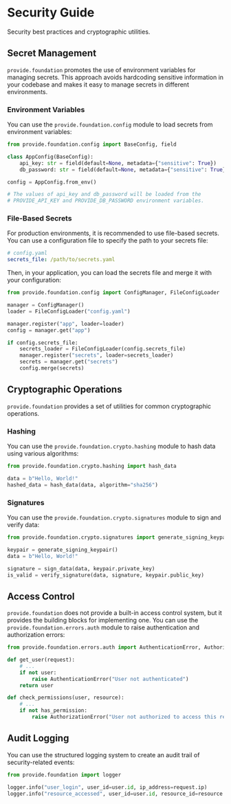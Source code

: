 # Security Guide

Security best practices and cryptographic utilities.

## Secret Management

`provide.foundation` promotes the use of environment variables for managing secrets. This approach avoids hardcoding sensitive information in your codebase and makes it easy to manage secrets in different environments.

### Environment Variables

You can use the `provide.foundation.config` module to load secrets from environment variables:

```python
from provide.foundation.config import BaseConfig, field

class AppConfig(BaseConfig):
    api_key: str = field(default=None, metadata={"sensitive": True})
    db_password: str = field(default=None, metadata={"sensitive": True})

config = AppConfig.from_env()

# The values of api_key and db_password will be loaded from the
# PROVIDE_API_KEY and PROVIDE_DB_PASSWORD environment variables.
```

### File-Based Secrets

For production environments, it is recommended to use file-based secrets. You can use a configuration file to specify the path to your secrets file:

```yaml
# config.yaml
secrets_file: /path/to/secrets.yaml
```

Then, in your application, you can load the secrets file and merge it with your configuration:

```python
from provide.foundation.config import ConfigManager, FileConfigLoader

manager = ConfigManager()
loader = FileConfigLoader("config.yaml")

manager.register("app", loader=loader)
config = manager.get("app")

if config.secrets_file:
    secrets_loader = FileConfigLoader(config.secrets_file)
    manager.register("secrets", loader=secrets_loader)
    secrets = manager.get("secrets")
    config.merge(secrets)
```

## Cryptographic Operations

`provide.foundation` provides a set of utilities for common cryptographic operations.

### Hashing

You can use the `provide.foundation.crypto.hashing` module to hash data using various algorithms:

```python
from provide.foundation.crypto.hashing import hash_data

data = b"Hello, World!"
hashed_data = hash_data(data, algorithm="sha256")
```

### Signatures

You can use the `provide.foundation.crypto.signatures` module to sign and verify data:

```python
from provide.foundation.crypto.signatures import generate_signing_keypair, sign_data, verify_signature

keypair = generate_signing_keypair()
data = b"Hello, World!"

signature = sign_data(data, keypair.private_key)
is_valid = verify_signature(data, signature, keypair.public_key)
```

## Access Control

`provide.foundation` does not provide a built-in access control system, but it provides the building blocks for implementing one. You can use the `provide.foundation.errors.auth` module to raise authentication and authorization errors:

```python
from provide.foundation.errors.auth import AuthenticationError, AuthorizationError

def get_user(request):
    # ...
    if not user:
        raise AuthenticationError("User not authenticated")
    return user

def check_permissions(user, resource):
    # ...
    if not has_permission:
        raise AuthorizationError("User not authorized to access this resource")
```

## Audit Logging

You can use the structured logging system to create an audit trail of security-related events:

```python
from provide.foundation import logger

logger.info("user_login", user_id=user.id, ip_address=request.ip)
logger.info("resource_accessed", user_id=user.id, resource_id=resource.id)
```